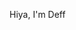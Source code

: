 Hiya, I'm Deff

<!---
Deffinatalee/Deffinatalee is a ✨ special ✨ repository because its `README.md` (this file) appears on your GitHub profile.
You can click the Preview link to take a look at your changes.
--->
